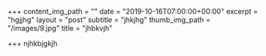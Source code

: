 +++
content_img_path = ""
date = "2019-10-16T07:00:00+00:00"
excerpt = "hgjjhg"
layout = "post"
subtitle = "jhkjhg"
thumb_img_path = "/images/9.jpg"
title = "jhbkvjh"

+++
 njhkbjgkjh